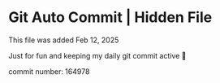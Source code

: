 # Git Auto Commit | Hidden File

This file was added Feb 12, 2025

Just for fun and keeping my daily git commit active 🤪

commit number: 164978
